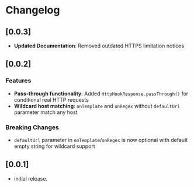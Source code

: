# Changelog

## [0.0.3]
* **Updated Documentation**: Removed outdated HTTPS limitation notices

## [0.0.2]

### Features
* **Pass-through functionality**: Added `HttpHookResponse.passThrough()` for conditional real HTTP requests
* **Wildcard host matching**: `onTemplate` and `onRegex` without `defaultUrl` parameter match any host

### Breaking Changes
* `defaultUrl` parameter in `onTemplate`/`onRegex` is now optional with default empty string for wildcard support

## [0.0.1]

* initial release.